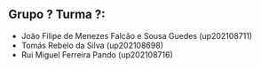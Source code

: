 ## Grupo ? Turma ?:
- João Filipe de Menezes Falcão e Sousa Guedes (up202108711)
- Tomás Rebelo da Silva (up202108698)
- Rui Miguel Ferreira Pando (up202108716)
